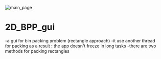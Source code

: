 ![main_page](https://user-images.githubusercontent.com/68897925/144686812-3d4a9d1b-4e4f-47e7-922e-3f78832dd7df.png)
# 2D_BPP_gui
  -a gui for bin packing problem (rectangle approach)
  -it use another thread for packing as a result : the app doesn't freeze in long tasks
  -there are two methods for packing rectangles
